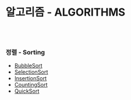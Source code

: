 # 알고리즘 - ALGORITHMS  
<br>            
<br>    
      
### 정렬 - Sorting
* [BubbleSort](https://github.com/ChanhoKim9848/ALG/blob/main/Sorting/BubbleSort)
* [SelectionSort](https://github.com/ChanhoKim9848/ALG/blob/main/Sorting/SelectionSort)
* [InsertionSort](https://github.com/ChanhoKim9848/ALG/blob/main/Sorting/InsertionSort)
* [CountingSort](https://github.com/ChanhoKim9848/ALG/blob/main/Sorting/CountingSort)
* [QuickSort](https://github.com/ChanhoKim9848/ALG/blob/main/Sorting/QuickSort)
  
  
  
